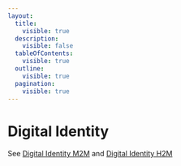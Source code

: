 ```yaml
---
layout:
  title:
    visible: true
  description:
    visible: false
  tableOfContents:
    visible: true
  outline:
    visible: true
  pagination:
    visible: true
---
```


# Digital Identity

See [Digital Identity M2M](digital-identity.md) and [Digital Identity H2M](digital-identity-h2m.md)
